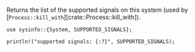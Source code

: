 Returns the list of the supported signals on this system (used by
[`Process::kill_with`][crate::Process::kill_with]).

```
use sysinfo::{System, SUPPORTED_SIGNALS};

println!("supported signals: {:?}", SUPPORTED_SIGNALS);
```
